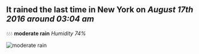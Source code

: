 ## It rained the last time in New York on *August 17th 2016 around 03:04 am*
💧💧💧  **moderate rain** *Humidity 74%*

![moderate rain](http://openweathermap.org/img/w/10n.png)
